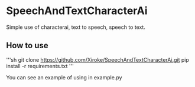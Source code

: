 # SpeechAndTextCharacterAi

Simple use of characterai, text to speech, speech to text.

## How to use

'''sh
git clone https://github.com/Xiroke/SpeechAndTextCharacterAi.git
pip install -r requirements.txt
'''

You can see an example of using in example.py


